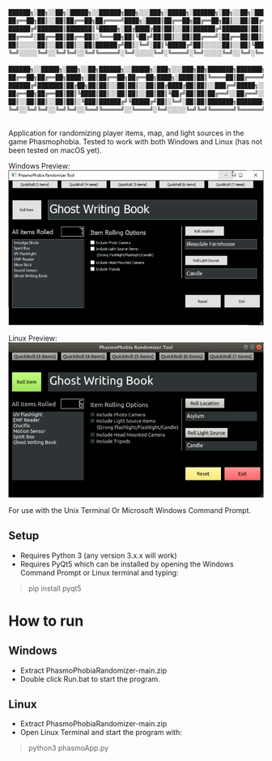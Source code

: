 ```

██████╗░██╗░░██╗░█████╗░░██████╗███╗░░░███╗░█████╗░██████╗░██╗░░██╗░█████╗░██████╗░██╗░█████╗░
██╔══██╗██║░░██║██╔══██╗██╔════╝████╗░████║██╔══██╗██╔══██╗██║░░██║██╔══██╗██╔══██╗██║██╔══██╗
██████╔╝███████║███████║╚█████╗░██╔████╔██║██║░░██║██████╔╝███████║██║░░██║██████╦╝██║███████║
██╔═══╝░██╔══██║██╔══██║░╚═══██╗██║╚██╔╝██║██║░░██║██╔═══╝░██╔══██║██║░░██║██╔══██╗██║██╔══██║
██║░░░░░██║░░██║██║░░██║██████╔╝██║░╚═╝░██║╚█████╔╝██║░░░░░██║░░██║╚█████╔╝██████╦╝██║██║░░██║
╚═╝░░░░░╚═╝░░╚═╝╚═╝░░╚═╝╚═════╝░╚═╝░░░░░╚═╝░╚════╝░╚═╝░░░░░╚═╝░░╚═╝░╚════╝░╚═════╝░╚═╝╚═╝░░╚═╝

██████╗░░█████╗░███╗░░██╗██████╗░░█████╗░███╗░░░███╗██╗███████╗███████╗██████╗░
██╔══██╗██╔══██╗████╗░██║██╔══██╗██╔══██╗████╗░████║██║╚════██║██╔════╝██╔══██╗
██████╔╝███████║██╔██╗██║██║░░██║██║░░██║██╔████╔██║██║░░███╔═╝█████╗░░██████╔╝
██╔══██╗██╔══██║██║╚████║██║░░██║██║░░██║██║╚██╔╝██║██║██╔══╝░░██╔══╝░░██╔══██╗
██║░░██║██║░░██║██║░╚███║██████╔╝╚█████╔╝██║░╚═╝░██║██║███████╗███████╗██║░░██║
╚═╝░░╚═╝╚═╝░░╚═╝╚═╝░░╚══╝╚═════╝░░╚════╝░╚═╝░░░░░╚═╝╚═╝╚══════╝╚══════╝╚═╝░░╚═╝             
                                                                       
```                                                                                                                                                               
Application for randomizing player items, map, and light sources in the game Phasmophobia.
Tested to work with both Windows and Linux (has not been tested on macOS yet).

Windows Preview:
![Windows Screenshot](./screenshots/windowsScreenshot.png)

Linux Preview:
![Linux Screenshot](./screenshots/linuxScreenshot.png)


For use with the Unix Terminal Or Microsoft Windows Command Prompt.

## Setup
- Requires Python 3 (any version 3.x.x will work)
- Requires PyQt5 which can be installed by opening the Windows Command Prompt or Linux terminal and typing:
> pip install pyqt5

# How to run
## Windows
- Extract PhasmoPhobiaRandomizer-main.zip
- Double click Run.bat to start the program.

## Linux
- Extract PhasmoPhobiaRandomizer-main.zip
- Open Linux Terminal and start the program with:
> python3 phasmoApp.py
